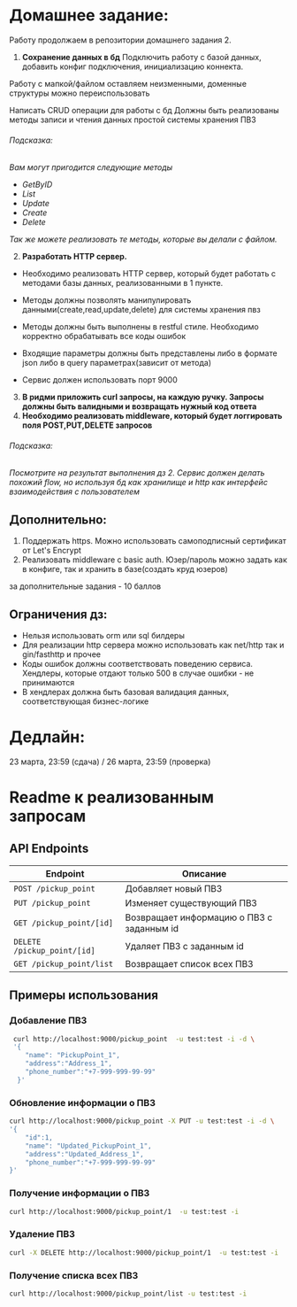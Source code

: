 
# Домашнее задание: 
Работу продолжаем в репозитории домашнего задания 2.

1.  __Сохранение данных в бд__
Подключить работу с базой данных, добавить конфиг подключения, инициализацию коннекта.

Работу с мапкой/файлом оставляем неизменными, доменные структуры можно переиспользовать

Написать CRUD операции для работы с бд
Должны быть реализованы методы записи и чтения данных простой системы  хранения ПВЗ

###### _Подсказка:_
_Вам могут пригодится следующие методы_
- _GetByID_
- _List_
- _Update_
- _Create_
- _Delete_

_Так же можете реализовать те методы, которые вы делали с файлом._

2. __Разработать HTTP сервер.__

- Необходимо реализовать HTTP сервер, который будет работать с методами базы данных, реализованными в 1 пункте. 

- Методы должны позволять манипулировать данными(create,read,update,delete) для системы хранения пвз

- Методы должны быть выполнены в restful стиле. Необходимо корректно обрабатывать все коды ошибок 

- Входящие параметры должны быть представлены либо в формате json либо в query параметрах(зависит от метода)

- Сервис должен использовать порт 9000

3. __В ридми приложить curl запросы, на каждую ручку. Запросы должны быть валидными и возвращать нужный код ответа__
4. __Необходимо реализовать middleware, который будет логгировать поля POST,PUT,DELETE запросов__


###### _Подсказка:_
_Посмотрите на результат выполнения дз 2. Сервис должен делать похожий flow, но используя бд как хранилище и http как интерфейс взаимодействия с пользователем_
## Дополнительно:
1. Поддержать https. Можно использовать самоподписный сертификат от Let's Encrypt
2. Реализовать middleware с basic auth. Юзер/пароль можно задать как в конфиге, так и хранить в базе(создать круд юзеров)

за дополнительные задания - 10 баллов

## Ограничения дз:
- Нельзя использовать orm или sql билдеры
- Для реализации http сервера можно использовать как net/http так и gin/fasthttp и прочее
- Коды ошибок должны соответствовать поведению сервиса. Хендлеры, которые отдают только 500 в случае ошибки - не принимаются
- В хендлерах должна быть базовая валидация данных, соответствующая бизнес-логике

# Дедлайн:

23 марта, 23:59 (сдача) / 26 марта, 23:59 (проверка)

# Readme к реализованным запросам

## API Endpoints

| Endpoint                    | Описание                                  |
|-----------------------------|-------------------------------------------|
| `POST /pickup_point`        | Добавляет новый ПВЗ                       |
| `PUT /pickup_point`         | Изменяет существующий ПВЗ                 |
| `GET /pickup_point/[id]`    | Возвращает информацию о ПВЗ с заданным id |
| `DELETE /pickup_point/[id]` | Удаляет ПВЗ с заданным id                 |
| `GET /pickup_point/list`    | Возвращает список всех ПВЗ                |

## Примеры использования

### Добавление ПВЗ

```bash
 curl http://localhost:9000/pickup_point  -u test:test -i -d \
 '{
    "name": "PickupPoint_1",
    "address":"Address_1",
    "phone_number":"+7-999-999-99-99"
  }'
```
### Обновление информации о ПВЗ

```bash
curl http://localhost:9000/pickup_point -X PUT -u test:test -i -d \
'{
    "id":1,
    "name": "Updated_PickupPoint_1",
    "address":"Updated_Address_1",
    "phone_number":"+7-999-999-99-99"
}'
```

### Получение информации о ПВЗ

```bash
curl http://localhost:9000/pickup_point/1  -u test:test -i
```

### Удаление ПВЗ

```bash
curl -X DELETE http://localhost:9000/pickup_point/1  -u test:test -i
```

### Получение списка всех ПВЗ
```bash
curl http://localhost:9000/pickup_point/list -u test:test -i
```

